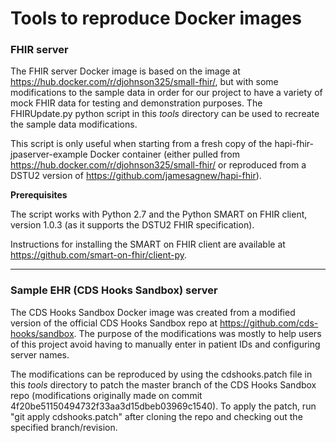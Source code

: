 # Tools to reproduce Docker images

### FHIR server

The FHIR server Docker image is based on the image at
https://hub.docker.com/r/djohnson325/small-fhir/, but with some
modifications to the sample data in order for our project to have
a variety of mock FHIR data for testing and demonstration purposes.
The FHIRUpdate.py python script in this *tools* directory can be
used to recreate the sample data modifications.

This script is only useful when starting from a fresh copy of the
hapi-fhir-jpaserver-example Docker container (either pulled from
https://hub.docker.com/r/djohnson325/small-fhir/ or reproduced from
a DSTU2 version of https://github.com/jamesagnew/hapi-fhir).

**Prerequisites**

The script works with Python 2.7 and the Python SMART on FHIR client,
version 1.0.3 (as it supports the DSTU2 FHIR specification).

Instructions for installing the SMART on FHIR client are available at
https://github.com/smart-on-fhir/client-py.

---

### Sample EHR (CDS Hooks Sandbox) server

The CDS Hooks Sandbox Docker image was created from a modified version
of the official CDS Hooks Sandbox repo at
https://github.com/cds-hooks/sandbox. The purpose of the modifications
was mostly to help users of this project avoid having to manually
enter in patient IDs and configuring server names.

The modifications can be reproduced by using the cdshooks.patch file
in this *tools* directory to patch the master branch of the CDS Hooks
Sandbox repo (modifications originally made on commit
4f20be51150494732f33aa3d15dbeb03969c1540). To apply the patch, run "git
apply cdshooks.patch" after cloning the repo and checking out the
specified branch/revision.
